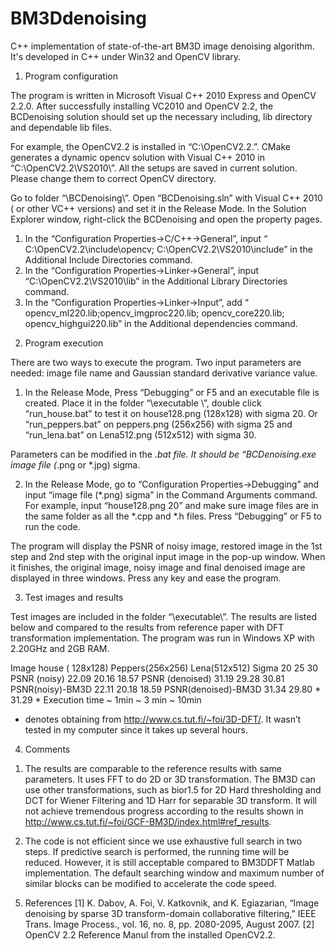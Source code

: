 # BM3Ddenoising
C++ implementation of state-of-the-art BM3D image denoising algorithm. It's developed in C++ under Win32 and OpenCV library.  
 
1.	Program configuration 

The program is written in Microsoft Visual C++ 2010 Express and OpenCV 2.2.0. 
After successfully installing VC2010 and OpenCV 2.2, the BCDenoising solution should set up the necessary including, lib directory and dependable lib files. 

For example, the OpenCV2.2 is installed in “C:\OpenCV2.2\.”. CMake generates a dynamic opencv solution with Visual C++ 2010 in “C:\OpenCV2.2\VS2010\”. All the setups are saved in current solution. Please change them to correct OpenCV directory. 

Go to folder “\BCDenoising\”. Open “BCDenoising.sln” with Visual C++ 2010 ( or other  VC++ versions)  and set it in the Release Mode. In the Solution Explorer window, right-click the BCDenoising and open the property pages.
1) In the “Configuration Properties->C/C++->General”, input “ C:\OpenCV2.2\include\opencv; C:\OpenCV2.2\VS2010\include” in the Additional Include Directories command.  
2) In the “Configuration Properties->Linker->General”, input “C:\OpenCV2.2\VS2010\lib” in the Additional Library Directories command.
3)   In the “Configuration Properties->Linker->Input”, add “ opencv_ml220.lib;opencv_imgproc220.lib; opencv_core220.lib; opencv_highgui220.lib” in the Additional dependencies command. 

2.	Program execution

There are two ways to execute the program. Two input parameters are needed: image file name and Gaussian standard derivative variance value. 

1) In the Release Mode, Press “Debugging” or F5 and an executable file is created. Place it in the folder “\executable \”, double click “run_house.bat” to test it on house128.png (128x128) with sigma 20. Or “run_peppers.bat” on peppers.png (256x256) with sigma 25 and “run_lena.bat” on Lena512.png (512x512) with sigma 30. 
    
Parameters can be modified in the *.bat file. It should be “BCDenoising.exe image file (*.png or *.jpg) sigma. 

2) In the Release Mode, go to “Configuration Properties->Debugging” and input “image file (*.png) sigma” in the Command Arguments command. For example, input “house128.png 20” and make sure image files are in the same folder as all the *.cpp and *.h files. Press “Debugging” or F5 to run the code. 

The program will display the PSNR of noisy image, restored image in the 1st step and 2nd step with the original input image in the pop-up window. When it finishes, the original image, noisy image and final denoised image are displayed in three windows. Press any key and ease the program. 

3. Test images and results

Test images are included in the folder “\executable\”. The results are listed below and compared to the results from reference paper with DFT transformation implementation.  The program was run in Windows XP with 2.20GHz and 2GB RAM. 

Image	house ( 128x128) 	  Peppers(256x256)	 Lena(512x512)
Sigma	20	  25 	 30
PSNR (noisy)	22.09	 20.16	18.57
PSNR (denoised)	31.19	 29.28	30.81
PSNR(noisy)-BM3D	22.11	 20.18	18.59
PSNR(denoised)-BM3D	31.34 	 29.80 *	31.29 *
Execution time	~ 1min	~ 3 min	~ 10min
* denotes obtaining from http://www.cs.tut.fi/~foi/3D-DFT/. It wasn’t tested in my computer since it takes up several hours. 

4. Comments 

1)	The results are comparable to the reference results with same parameters. It uses FFT to do 2D or 3D transformation. The BM3D can use other transformations, such as bior1.5 for 2D Hard thresholding and DCT for Wiener Filtering and 1D Harr for separable 3D transform. It will not achieve tremendous progress according to the results shown in http://www.cs.tut.fi/~foi/GCF-BM3D/index.html#ref_results. 

2)	The code is not efficient since we use exhaustive full search in two steps. If predictive search is performed, the running time will be reduced. However, it is still acceptable compared to BM3DDFT Matlab implementation. The default searching window and maximum number of similar blocks can be modified to accelerate the code speed. 

5.	References
[1] K. Dabov, A. Foi, V. Katkovnik, and K. Egiazarian, “Image denoising by sparse 3D transform-domain collaborative filtering,” IEEE Trans. Image Process., vol. 16, no. 8, pp. 2080-2095, August 2007.
[2] OpenCV 2.2 Reference Manul from the installed OpenCV2.2. 
